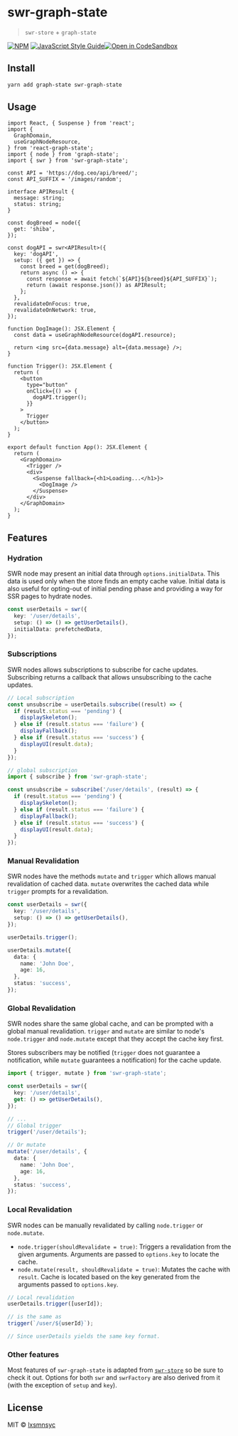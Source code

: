# swr-graph-state

> `swr-store` + `graph-state`

[![NPM](https://img.shields.io/npm/v/swr-graph-state.svg)](https://www.npmjs.com/package/swr-graph-state) [![JavaScript Style Guide](https://badgen.net/badge/code%20style/airbnb/ff5a5f?icon=airbnb)](https://github.com/airbnb/javascript)[![Open in CodeSandbox](https://img.shields.io/badge/Open%20in-CodeSandbox-blue?style=flat-square&logo=codesandbox)](https://codesandbox.io/s/github/LXSMNSYC/graph-state/tree/main/examples/react-swr-Agraph-state)

## Install

```bash
yarn add graph-state swr-graph-state
```

## Usage

```tsx
import React, { Suspense } from 'react';
import {
  GraphDomain,
  useGraphNodeResource,
} from 'react-graph-state';
import { node } from 'graph-state';
import { swr } from 'swr-graph-state';

const API = 'https://dog.ceo/api/breed/';
const API_SUFFIX = '/images/random';

interface APIResult {
  message: string;
  status: string;
}

const dogBreed = node({
  get: 'shiba',
});

const dogAPI = swr<APIResult>({
  key: 'dogAPI',
  setup: ({ get }) => {
    const breed = get(dogBreed);
    return async () => {
      const response = await fetch(`${API}${breed}${API_SUFFIX}`);
      return (await response.json()) as APIResult;
    };
  },
  revalidateOnFocus: true,
  revalidateOnNetwork: true,
});

function DogImage(): JSX.Element {
  const data = useGraphNodeResource(dogAPI.resource);

  return <img src={data.message} alt={data.message} />;
}

function Trigger(): JSX.Element {
  return (
    <button
      type="button"
      onClick={() => {
        dogAPI.trigger();
      }}
    >
      Trigger
    </button>
  );
}

export default function App(): JSX.Element {
  return (
    <GraphDomain>
      <Trigger />
      <div>
        <Suspense fallback={<h1>Loading...</h1>}>
          <DogImage />
        </Suspense>
      </div>
    </GraphDomain>
  );
}
```

## Features

### Hydration

SWR node may present an initial data through `options.initialData`. This data is used only when the store finds an empty cache value. Initial data is also useful for opting-out of initial pending phase and providing a way for SSR pages to hydrate nodes.

```ts
const userDetails = swr({
  key: '/user/details',
  setup: () => () => getUserDetails(),
  initialData: prefetchedData,
});
```

### Subscriptions

SWR nodes allows subscriptions to subscribe for cache updates. Subscribing returns a callback that allows unsubscribing to the cache updates.

```ts
// Local subscription
const unsubscribe = userDetails.subscribe((result) => {
  if (result.status === 'pending') {
    displaySkeleton();
  } else if (result.status === 'failure') {
    displayFallback();
  } else if (result.status === 'success') {
    displayUI(result.data);
  }
});

// global subscription
import { subscribe } from 'swr-graph-state';

const unsubscribe = subscribe('/user/details', (result) => {
  if (result.status === 'pending') {
    displaySkeleton();
  } else if (result.status === 'failure') {
    displayFallback();
  } else if (result.status === 'success') {
    displayUI(result.data);
  }
});
```

### Manual Revalidation

SWR nodes have the methods `mutate` and `trigger` which allows manual revalidation of cached data. `mutate` overwrites the cached data while `trigger` prompts for a revalidation.

```ts
const userDetails = swr({
  key: '/user/details',
  setup: () => () => getUserDetails(),
});

userDetails.trigger();

userDetails.mutate({
  data: {
    name: 'John Doe',
    age: 16,
  },
  status: 'success',
});
```

### Global Revalidation

SWR nodes share the same global cache, and can be prompted with a global manual revalidation. `trigger` and `mutate` are similar to node's `node.trigger` and `node.mutate` except that they accept the cache key first.

Stores subscribers may be notified (`trigger` does not guarantee a notification, while `mutate` guarantees a notification) for the cache update.

```ts
import { trigger, mutate } from 'swr-graph-state';

const userDetails = swr({
  key: '/user/details',
  get: () => getUserDetails(),
});

// ...
// Global trigger
trigger('/user/details');

// Or mutate
mutate('/user/details', {
  data: {
    name: 'John Doe',
    age: 16,
  },
  status: 'success',
});
```

### Local Revalidation

SWR nodes can be manually revalidated by calling `node.trigger` or `node.mutate`.

- `node.trigger(shouldRevalidate = true)`: Triggers a revalidation from the given arguments. Arguments are passed to `options.key` to locate the cache.
- `node.mutate(result, shouldRevalidate = true)`: Mutates the cache with `result`. Cache is located based on the key generated from the arguments passed to `options.key`.

```ts
// Local revalidation
userDetails.trigger([userId]);

// is the same as 
trigger(`/user/${userId}`);

// Since userDetails yields the same key format.
```

### Other features

Most features of `swr-graph-state` is adapted from [`swr-store`](https://github.com/lxsmnsyc/swr-store) so be sure to check it out. Options for both `swr` and `swrFactory` are also derived from it (with the exception of `setup` and `key`).

## License

MIT © [lxsmnsyc](https://github.com/lxsmnsyc)
